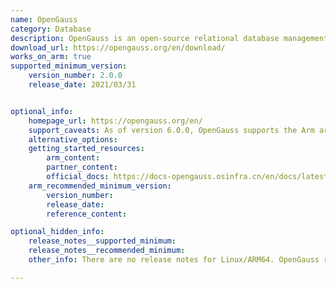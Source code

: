 ```yaml
---
name: OpenGauss
category: Database
description: OpenGauss is an open-source relational database management system. It provides high availability, high reliability, high performance, and security.
download_url: https://opengauss.org/en/download/
works_on_arm: true
supported_minimum_version:
    version_number: 2.0.0
    release_date: 2021/03/31


optional_info:
    homepage_url: https://opengauss.org/en/
    support_caveats: As of version 6.0.0, OpenGauss supports the Arm architecture (AArch64) on the OpenEuler OS only - not CentOS.
    alternative_options:
    getting_started_resources:
        arm_content:
        partner_content:
        official_docs: https://docs-opengauss.osinfra.cn/en/docs/latest/docs/GettingStarted/container-based-installation-on-a-single-node.html
    arm_recommended_minimum_version:
        version_number:
        release_date:
        reference_content:

optional_hidden_info:
    release_notes__supported_minimum:
    release_notes__recommended_minimum:
    other_info: There are no release notes for Linux/ARM64. OpenGauss rolls out Enterprise edition AArch64 tar for OpenEuler Operating system from the initial version 1.0.0 LTS. However, the AArch64 tar for the simplified edition (suitable for individual developers) is available from version 2.0.0 LTS.

---
```


